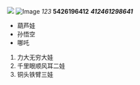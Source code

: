 ![](https://qgt-style.oss-cn-hangzhou.aliyuncs.com/newcoursep4/g1/g1-2-2/tenor.gif)
![Image](https://qgt-style.oss-cn-hangzhou.aliyuncs.com/newcoursep4/g1/g1-2-2/tenor.gif)
*123*
**5426196412**
***412461298641***
* 葫芦娃
* 孙悟空
* 哪吒

1. 力大无穷大娃
1. 千里眼顺风耳二娃
1. 铜头铁臂三娃
